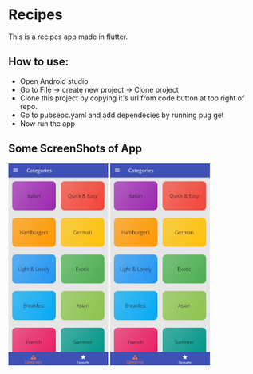 # Recipes

This is a recipes app made in flutter.

## How to use:
  * Open Android studio
  * Go to File -> create new project -> Clone project
  * Clone this project by copying it's url from code button at top right of repo.
  * Go to pubsepc.yaml and add dependecies by running pug get
  * Now run the app

## Some ScreenShots of App
<img src="https://github.com/Sushant0402/recipes/blob/master/images/1.jpg" width="200"> 
<img src="https://github.com/Sushant0402/recipes/blob/master/images/1.jpg" width="200">
